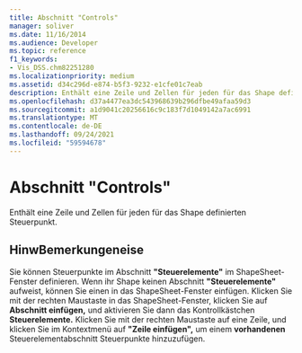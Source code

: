 ```yaml
---
title: Abschnitt "Controls"
manager: soliver
ms.date: 11/16/2014
ms.audience: Developer
ms.topic: reference
f1_keywords:
- Vis_DSS.chm82251280
ms.localizationpriority: medium
ms.assetid: d34c296d-e874-b5f3-9232-e1cfe01c7eab
description: Enthält eine Zeile und Zellen für jeden für das Shape definierten Steuerpunkt.
ms.openlocfilehash: d37a4477ea3dc543968639b296dfbe49afaa59d3
ms.sourcegitcommit: a1d9041c20256616c9c183f7d1049142a7ac6991
ms.translationtype: MT
ms.contentlocale: de-DE
ms.lasthandoff: 09/24/2021
ms.locfileid: "59594678"
---
```

# <a name="controls-section"></a>Abschnitt "Controls"

Enthält eine Zeile und Zellen für jeden für das Shape definierten Steuerpunkt.
  
## <a name="remarks"></a>HinwBemerkungeneise

Sie können Steuerpunkte im Abschnitt **"Steuerelemente"** im ShapeSheet-Fenster definieren. Wenn ihr Shape keinen Abschnitt **"Steuerelemente"** aufweist, können Sie einen in das ShapeSheet-Fenster einfügen. Klicken Sie mit der rechten Maustaste in das ShapeSheet-Fenster, klicken Sie auf **Abschnitt einfügen,** und aktivieren Sie dann das Kontrollkästchen **Steuerelemente.** Klicken Sie mit der rechten Maustaste auf eine Zeile, und klicken Sie im Kontextmenü auf **"Zeile einfügen",** um einem **vorhandenen** Steuerelementabschnitt Steuerpunkte hinzuzufügen. 
  

